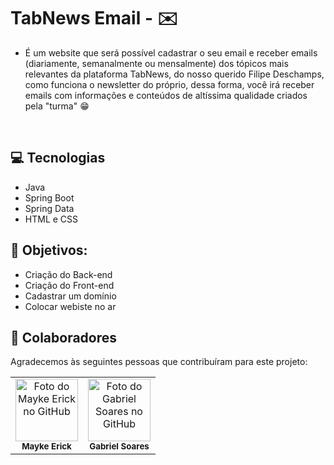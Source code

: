 # TabNews Email - ✉️
* É um website que será possível cadastrar o seu email e receber emails (diariamente, semanalmente ou mensalmente) dos tópicos mais relevantes da plataforma TabNews, do nosso querido Filipe Deschamps, como funciona o newsletter do próprio, dessa forma, você irá receber emails com informações e conteúdos de altíssima qualidade criados pela "turma" 😁

<br>

## 💻 Tecnologias

* Java
* Spring Boot
* Spring Data
* HTML e CSS

<h2> 🎯 Objetivos: </h2>

* Criação do Back-end
* Criação do Front-end
* Cadastrar um domínio
* Colocar webiste no ar

## 🤝 Colaboradores

Agradecemos às seguintes pessoas que contribuíram para este projeto:

<table>
  <tr>
    <td align="center">
      <a href="#">
        <a href="https://github.com/MaykeESA">
          <img src="https://avatars.githubusercontent.com/u/81484737?v=4" width="100px;" alt="Foto do Mayke Erick no GitHub"/><br>
        </a>
        <sub>
          <b>Mayke Erick</b>
        </sub>
      </a>
    </td>
    <td align="center">
      <a href="#">
        <a href="https://github.com/Gabriel-GRS">
          <img src="https://avatars.githubusercontent.com/u/85954641?v=4" width="100px;" alt="Foto do Gabriel Soares no GitHub"/><br>
        </a>
        <sub>
          <b>Gabriel Soares</b>
        </sub>
      </a>
    </td>
  </tr>
</table>
